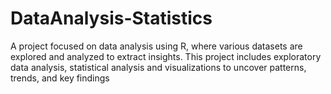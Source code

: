 # DataAnalysis-Statistics
A project focused on data analysis using R, where various datasets are explored and analyzed to extract insights. This project includes exploratory data analysis, statistical analysis and visualizations to uncover patterns, trends, and key findings
